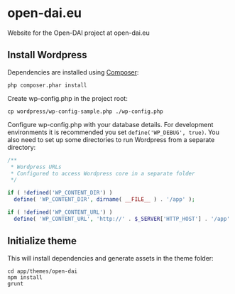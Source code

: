 open-dai.eu
===========

Website for the Open-DAI project at open-dai.eu

## Install Wordpress

Dependencies are installed using [Composer](http://getcomposer.org):

```
php composer.phar install
```

Create wp-config.php in the project root:

```
cp wordpress/wp-config-sample.php ./wp-config.php
```

Configure wp-config.php with your database details. For development environments it is recommended you set `define('WP_DEBUG', true)`. You also need to set up some directories to run Wordpress from a separate directory:

```php
/**
 * Wordpress URLs
 * Configured to access Wordpress core in a separate folder
 */

if ( !defined('WP_CONTENT_DIR') )
  define( 'WP_CONTENT_DIR', dirname( __FILE__ ) . '/app' );

if ( !defined('WP_CONTENT_URL') )
  define( 'WP_CONTENT_URL', 'http://' . $_SERVER['HTTP_HOST'] . '/app' );
```


## Initialize theme

This will install dependencies and generate assets in the theme folder:

```
cd app/themes/open-dai
npm install
grunt
```

